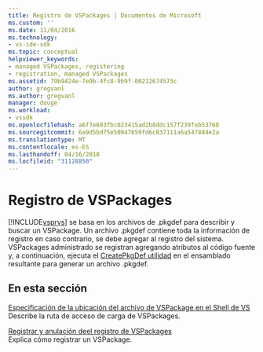 ```yaml
---
title: Registro de VSPackages | Documentos de Microsoft
ms.custom: ''
ms.date: 11/04/2016
ms.technology:
- vs-ide-sdk
ms.topic: conceptual
helpviewer_keywords:
- managed VSPackages, registering
- registration, managed VSPackages
ms.assetid: 79b9424e-7e9b-4fc8-9b9f-00212674573c
author: gregvanl
ms.author: gregvanl
manager: douge
ms.workload:
- vssdk
ms.openlocfilehash: a6f7e603fbc023415ad2b8ddc157f239feb53768
ms.sourcegitcommit: 6a9d5bd75e50947659fd6c837111a6a547884e2a
ms.translationtype: MT
ms.contentlocale: es-ES
ms.lasthandoff: 04/16/2018
ms.locfileid: "31128850"
---
```

# <a name="registering-vspackages"></a>Registro de VSPackages
[!INCLUDE[vsprvs](../../code-quality/includes/vsprvs_md.md)] se basa en los archivos de .pkgdef para describir y buscar un VSPackage. Un archivo .pkgdef contiene toda la información de registro en caso contrario, se debe agregar al registro del sistema. VSPackages administrado se registran agregando atributos al código fuente y, a continuación, ejecuta el [CreatePkgDef utilidad](../../extensibility/internals/createpkgdef-utility.md) en el ensamblado resultante para generar un archivo .pkgdef.  
  
## <a name="in-this-section"></a>En esta sección  
 [Especificación de la ubicación del archivo de VSPackage en el Shell de VS](../../extensibility/internals/specifying-vspackage-file-location-to-the-vs-shell.md)  
 Describe la ruta de acceso de carga de VSPackages.  
  
 [Registrar y anulación deel registro de VSPackages](../../extensibility/registering-and-unregistering-vspackages.md)  
 Explica cómo registrar un VSPackage.  
